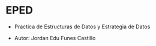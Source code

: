 # EPED

- Practica de Estructuras de Datos y Estrategia de Datos

* Autor: Jordan Edu Funes Castillo